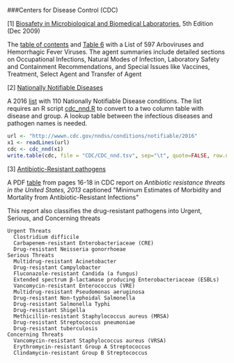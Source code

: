 ###Centers for Disease Control (CDC)

[1]  [Biosafety in Microbiological and Biomedical Laboratories](http://www.cdc.gov/biosafety/publications/bmbl5), 5th Edition (Dec 2009)

The [table of contents](BMBL_toc.tsv) and [Table 6](BMBL_t6.tsv) with a List of 597 Arboviruses and Hemorrhagic Fever Viruses.  The agent summaries include detailed sections on Occupational Infections, Natural Modes of Infection, Laboratory Safety and Containment Recommendations, and Special Issues like Vaccines, Treatment, Select Agent and Transfer of Agent

[2] [Nationally Notifiable Diseases](http://wwwn.cdc.gov/nndss/conditions/notifiable/2016)

A 2016 [list](CDC_nnd.tsv) with 110 Nationally Notifiable Disease conditions. The list requires an R script [cdc_nnd.R](cdc_nnd.R) to convert to a two column table with disease and group.  A lookup table between the infectious diseases and pathogen names is needed.


```R
url <- "http://wwwn.cdc.gov/nndss/conditions/notifiable/2016"
x1 <- readLines(url)
cdc <- cdc_nnd(x1)
write.table(cdc, file = "CDC/CDC_nnd.tsv", sep="\t", quote=FALSE, row.names=FALSE)
```


[3] [Antibiotic-Resistant pathogens](http://www.cdc.gov/drugresistance/threat-report-2013/pdf/ar-threats-2013-508.pdf)

A PDF [table](CDC_ar.tsv) from pages 16-18 in CDC report on *Antibiotic resistance threats in the United States, 2013* captioned "Minimum Estimates of Morbidity and Mortality from Antibiotic-Resistant Infections"

This report also classifies the drug-resistant pathogens into Urgent, Serious, and Concerning threats

```
Urgent Threats
  Clostridium difficile
  Carbapenem-resistant Enterobacteriaceae (CRE)
  Drug-resistant Neisseria gonorrhoeae
Serious Threats
  Multidrug-resistant Acinetobacter
  Drug-resistant Campylobacter
  Fluconazole-resistant Candida (a fungus)
  Extended spectrum β-lactamase producing Enterobacteriaceae (ESBLs)
  Vancomycin-resistant Enterococcus (VRE)
  Multidrug-resistant Pseudomonas aeruginosa
  Drug-resistant Non-typhoidal Salmonella
  Drug-resistant Salmonella Typhi
  Drug-resistant Shigella
  Methicillin-resistant Staphylococcus aureus (MRSA)
  Drug-resistant Streptococcus pneumoniae
  Drug-resistant tuberculosis
Concerning Threats
  Vancomycin-resistant Staphylococcus aureus (VRSA)
  Erythromycin-resistant Group A Streptococcus
  Clindamycin-resistant Group B Streptococcus
```



